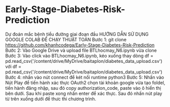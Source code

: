 # Early-Stage-Diabetes-Risk-Prediction
Dự đoán mắc bệnh tiểu đưởng giai đoạn đầu 
HƯỚNG DẪN SỬ DỤNG GOOGLE COLAB ĐỂ CHẠY THUẬT TOÁN
Bước 1: git clone
https://github.com/khanhcodega/Early-Stage-Diabetes-Risk-Prediction
Bước 2: Vào Google Drive và upload file BTLhocmay_N6.ipynb vừa clone
Bước 3: Vào click vào BTLhocmay_N6.ipynb, kéo xuống thay dòng df = pd.read_csv('/content/drive/MyDrive/baitaplon/diabetes_data_upload.csv') với df = pd.read_csv('/content/drive/MyDrive/baitaplon/diabetes_data_upload.csv')
Bước 4: nhấn vào nút connect để két nối runtime python3
Bước 5: Nhấn vào Nút Play để tiến hành xác thực OAuth2 chọn tài khoản google vừa tạo foldel, tiến hành đăng nhập, sau đó copy authorization_code, paste vào ô hiển thị bên dưới.
Sau khi paste xong nhấn enter để xác thực. Sau đó nhấn nút play từ trên xuống dưới để thưc thi chương trình.
